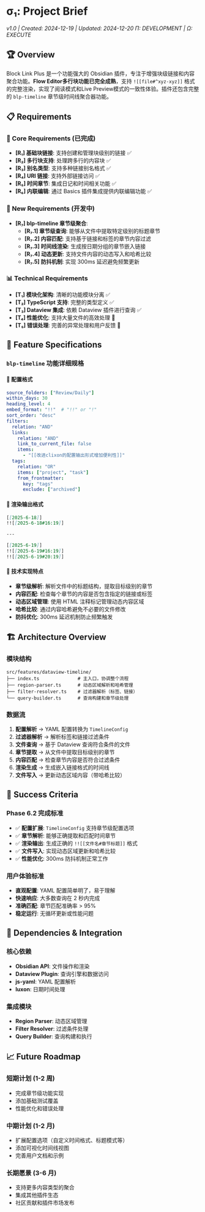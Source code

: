# σ₁: Project Brief
*v1.0 | Created: 2024-12-19 | Updated: 2024-12-20*
*Π: DEVELOPMENT | Ω: EXECUTE*

## 🏆 Overview
Block Link Plus 是一个功能强大的 Obsidian 插件，专注于增强块级链接和内容聚合功能。**Flow Editor多行块功能已完全成熟**，支持 `![[file#^xyz-xyz]]` 格式的完整渲染，实现了阅读模式和Live Preview模式的一致性体验。插件还包含完整的 `blp-timeline` 章节级时间线聚合器功能。

## 📋 Requirements

### 🎯 Core Requirements (已完成)
- **[R₁] 基础块链接**: 支持创建和管理块级别的链接 ✅
- **[R₂] 多行块支持**: 处理跨多行的内容块 ✅  
- **[R₃] 别名类型**: 支持多种链接别名格式 ✅
- **[R₄] URI 链接**: 支持外部链接访问 ✅
- **[R₅] 时间章节**: 集成日记和时间相关功能 ✅
- **[R₆] 内联编辑**: 通过 Basics 插件集成提供内联编辑功能 ✅

### 🚀 New Requirements (开发中)
- **[R₇] blp-timeline 章节级聚合**: 
  - **[R₇.1] 章节级查询**: 能够从文件中提取特定级别的标题章节
  - **[R₇.2] 内容匹配**: 支持基于链接和标签的章节内容过滤
  - **[R₇.3] 时间线渲染**: 生成按日期分组的章节嵌入链接
  - **[R₇.4] 动态更新**: 支持文件内容的动态写入和哈希比较
  - **[R₇.5] 防抖机制**: 实现 300ms 延迟避免频繁更新

### 📊 Technical Requirements
- **[T₁] 模块化架构**: 清晰的功能模块分离 ✅
- **[T₂] TypeScript 支持**: 完整的类型定义 ✅
- **[T₃] Dataview 集成**: 依赖 Dataview 插件进行查询 ✅
- **[T₄] 性能优化**: 支持大量文件的高效处理 🔄
- **[T₅] 错误处理**: 完善的异常处理和用户反馈 🔄

## 🎨 Feature Specifications

### `blp-timeline` 功能详细规格

#### 📝 配置格式
```yaml
source_folders: ["Review/Daily"]
within_days: 30
heading_level: 4
embed_format: "!!"  # "!!" or "!"
sort_order: "desc"
filters:
  relation: "AND"
  links:
    relation: "AND"
    link_to_current_file: false
    items:
      - "[[改进clixon的配置输出形式增加便利性]]"
  tags:
    relation: "OR"
    items: ["project", "task"]
    from_frontmatter:
      key: "tags"
      exclude: ["archived"]
```

#### 🎯 渲染输出格式
```markdown
[[2025-6-18]]
!![[2025-6-18#16:19]]

---

[[2025-6-19]]
!![[2025-6-19#16:19]]
!![[2025-6-19#20:19]]
```

#### 🔧 技术实现特点
- **章节级解析**: 解析文件中的标题结构，提取目标级别的章节
- **内容匹配**: 检查每个章节的内容是否包含指定的链接或标签
- **动态区域管理**: 使用 HTML 注释标记管理动态内容区域
- **哈希比较**: 通过内容哈希避免不必要的文件修改
- **防抖优化**: 300ms 延迟机制防止频繁触发

## 🏗️ Architecture Overview

### 模块结构
```
src/features/dataview-timeline/
├── index.ts              # 主入口，协调整个流程
├── region-parser.ts      # 动态区域解析和哈希管理
├── filter-resolver.ts    # 过滤器解析（标签、链接）
└── query-builder.ts      # 查询构建和章节级处理
```

### 数据流
1. **配置解析** → YAML 配置转换为 `TimelineConfig`
2. **过滤器解析** → 解析标签和链接过滤条件
3. **文件查询** → 基于 Dataview 查询符合条件的文件
4. **章节提取** → 从文件中提取目标级别的章节
5. **内容匹配** → 检查章节内容是否符合过滤条件
6. **渲染生成** → 生成嵌入链接格式的时间线
7. **文件写入** → 更新动态区域内容（带哈希比较）

## 🎯 Success Criteria

### Phase 6.2 完成标准
- ✅ **配置扩展**: `TimelineConfig` 支持章节级配置选项
- ✅ **章节解析**: 能够正确提取和匹配时间章节
- ✅ **渲染输出**: 生成正确的 `!![[文件名#章节标题]]` 格式
- ✅ **文件写入**: 实现动态区域更新和哈希比较
- ✅ **性能优化**: 300ms 防抖机制正常工作

### 用户体验标准
- **直观配置**: YAML 配置简单明了，易于理解
- **快速响应**: 大多数查询在 2 秒内完成
- **准确匹配**: 章节匹配准确率 > 95%
- **稳定运行**: 无循环更新或性能问题

## 🔗 Dependencies & Integration

### 核心依赖
- **Obsidian API**: 文件操作和渲染
- **Dataview Plugin**: 查询引擎和数据访问
- **js-yaml**: YAML 配置解析
- **luxon**: 日期时间处理

### 集成模块
- **Region Parser**: 动态区域管理
- **Filter Resolver**: 过滤条件处理  
- **Query Builder**: 查询构建和执行

## 📈 Future Roadmap

### 短期计划 (1-2 周)
- 完成章节级功能实现
- 添加基础测试覆盖
- 性能优化和错误处理

### 中期计划 (1-2 月)
- 扩展配置选项（自定义时间格式、标题模式等）
- 添加可视化时间线视图
- 完善用户文档和示例

### 长期愿景 (3-6 月)
- 支持更多内容类型的聚合
- 集成其他插件生态
- 社区贡献和插件市场发布